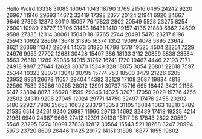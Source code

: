 Hello Wolrd
13338
31085
16064
1043
18790
3769
21516
6495
24242
9220
26967
11946
29693
14672
32419
17398
2377
20124
21941
6920
24667
9646
27393
12372
30119
15097
76
17823
2802
20549
5528
23275
8254
26001
10980
28727
13706
31453
16431
1410
19157
4136
21883
6862
24609
9588
27335
12314
30061
15040
18
17765
2744
20491
5470
23217
8196
25943
10922
28669
13648
31395
16374
1352
19099
4078
5895
23642
8621
26368
11347
29094
14073
31820
16799
1778
19525
4504
22251
7229
24976
9955
27702
12681
30428
15407
386
18133
3112
20859
5838
23584
8563
26310
11289
29036
14015
31762
16741
1720
19467
4446
22193
7171
24918
9897
27644
12623
30370
15349
328
18075
3054
20801
22618
7597
25344
10323
28070
13048
30795
15774
753
18500
3479
21226
6205
23952
8931
26678
11657
29404
14382
32129
17108
2087
19834
4813
22560
7539
25286
10265
28012
12991
30737
15716
695
18442
3421
21168
6147
23894
8873
26620
11599
29346
14325
32071
17050
2029
19776
4755
22502
24319
9298
27045
12024
29771
14750
32497
17476
2455
20202
5180
22927
7906
25653
10632
28379
13358
31105
16084
1063
18810
3789
21535
6514
24261
9240
26987
11966
29713
14692
32439
17418
19235
4214
21961
6940
24687
9666
27412
12391
30138
15117
96
17843
2822
20569
5548
23295
8274
10091
27838
12817
30564
15543
521
18268
3247
20994
5973
23720
8699
26446
11425
29172
14151
31898
16877
1855
19602
